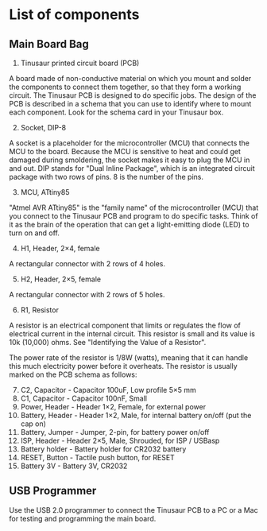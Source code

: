# List of components


## Main Board Bag

1. Tinusaur printed circuit board (PCB)

A board made of non-conductive material on which you mount and solder the components to connect them together, so that they form a working circuit. The Tinusaur PCB is designed to do specific jobs. The design of the PCB is described in a schema that you can use to identify where to mount each component. Look for the schema card in your Tinusaur box.
<!--image-add: a photo of the board-->

2. Socket, DIP-8

A socket is a placeholder for the microcontroller (MCU) that connects the MCU to the board. Because the MCU is sensitive to heat and could get damaged during smoldering, the socket makes it easy to plug the MCU in and out. DIP stands for "Dual Inline Package", which is an integrated circuit package with two rows of pins. 8 is the number of the pins.
<!--image-add: a photo of the socket-->

3. MCU, ATtiny85

"Atmel AVR ATtiny85" is the "family name" of the microcontroller (MCU) that you connect to the Tinusaur PCB and program to do specific tasks. Think of it as the brain of the operation that can get a light-emitting diode (LED) to turn on and off.
<!--image-add: a photo of the microcontroller-->

4. H1, Header, 2×4, female

A rectangular connector with 2 rows of 4 holes.
<!--image-add: a photo of the header-->

5. H2, Header, 2×5, female

A rectangular connector with 2 rows of 5 holes.
<!--image-add: a photo of the header-->

6. R1, Resistor

A resistor is an electrical component that limits or regulates the flow of electrical current in the internal circuit. This resistor is small and its value is 10k (10,000) ohms. See "Identifying the Value of a Resistor".
<!--image-add: a photo of the resistor-->

The power rate of the resistor is 1/8W (watts), meaning that it can handle this much electricity power before it overheats.
The resistor is usually marked on the PCB schema as follows:


7. C2, Capacitor - Capacitor 100uF, Low profile 5×5 mm
8. C1, Capacitor - Capacitor 100nF, Small
9. Power, Header - Header 1×2, Female, for external power
10. Battery, Header - Header 1×2, Male, for internal battery on/off (put the cap on)
11. Battery, Jumper - Jumper, 2-pin, for battery power on/off
12. ISP, Header - Header 2×5, Male, Shrouded, for ISP / USBasp
13. Battery holder - Battery holder for CR2032 battery
14. RESET, Button - Tactile push button, for RESET
15. Battery 3V - Battery 3V, CR2032


## USB Programmer

Use the USB 2.0 programmer to connect the Tinusaur PCB to a PC or a Mac for testing and programming the main board.
